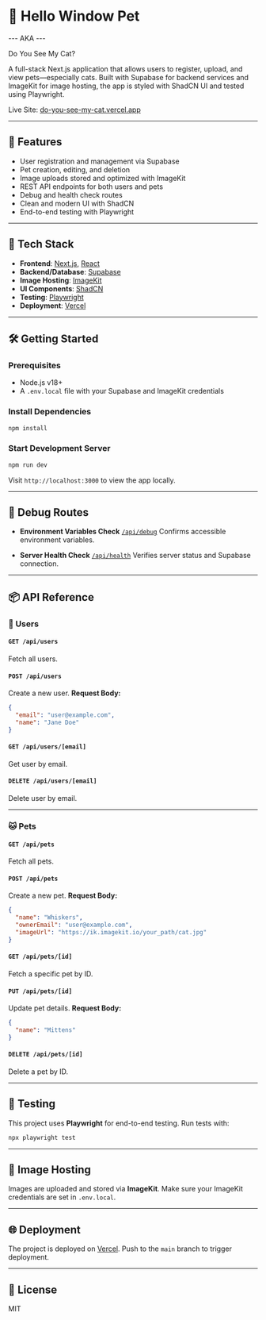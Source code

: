 # 🐾 Hello Window Pet

--- AKA ---

Do You See My Cat?

A full-stack Next.js application that allows users to register, upload, and view pets—especially cats. Built with Supabase for backend services and ImageKit for image hosting, the app is styled with ShadCN UI and tested using Playwright.

Live Site: [do-you-see-my-cat.vercel.app](https://do-you-see-my-cat.vercel.app)

---

## 🚀 Features

- User registration and management via Supabase
- Pet creation, editing, and deletion
- Image uploads stored and optimized with ImageKit
- REST API endpoints for both users and pets
- Debug and health check routes
- Clean and modern UI with ShadCN
- End-to-end testing with Playwright

---

## 🧰 Tech Stack

- **Frontend**: [Next.js](https://nextjs.org/), [React](https://reactjs.org/)
- **Backend/Database**: [Supabase](https://supabase.com/)
- **Image Hosting**: [ImageKit](https://imagekit.io/)
- **UI Components**: [ShadCN](https://ui.shadcn.com/)
- **Testing**: [Playwright](https://playwright.dev/)
- **Deployment**: [Vercel](https://vercel.com/)

---

## 🛠️ Getting Started

### Prerequisites

- Node.js v18+
- A `.env.local` file with your Supabase and ImageKit credentials

### Install Dependencies

```bash
npm install
```

### Start Development Server

```bash
npm run dev
```

Visit `http://localhost:3000` to view the app locally.

---

## 🧪 Debug Routes

- **Environment Variables Check**
  [`/api/debug`](https://do-you-see-my-cat.vercel.app/api/debug)
  Confirms accessible environment variables.

- **Server Health Check**
  [`/api/health`](https://do-you-see-my-cat.vercel.app/api/health)
  Verifies server status and Supabase connection.

---

## 📦 API Reference

### 🧑 Users

#### `GET /api/users`

Fetch all users.

#### `POST /api/users`

Create a new user.
**Request Body:**

```json
{
  "email": "user@example.com",
  "name": "Jane Doe"
}
```

#### `GET /api/users/[email]`

Get user by email.

#### `DELETE /api/users/[email]`

Delete user by email.

---

### 🐱 Pets

#### `GET /api/pets`

Fetch all pets.

#### `POST /api/pets`

Create a new pet.
**Request Body:**

```json
{
  "name": "Whiskers",
  "ownerEmail": "user@example.com",
  "imageUrl": "https://ik.imagekit.io/your_path/cat.jpg"
}
```

#### `GET /api/pets/[id]`

Fetch a specific pet by ID.

#### `PUT /api/pets/[id]`

Update pet details.
**Request Body:**

```json
{
  "name": "Mittens"
}
```

#### `DELETE /api/pets/[id]`

Delete a pet by ID.

---

## 🧪 Testing

This project uses **Playwright** for end-to-end testing.
Run tests with:

```bash
npx playwright test
```

---

## 📸 Image Hosting

Images are uploaded and stored via **ImageKit**. Make sure your ImageKit credentials are set in `.env.local`.

---

## 🌐 Deployment

The project is deployed on [Vercel](https://vercel.com). Push to the `main` branch to trigger deployment.

---

## 🧾 License

MIT
